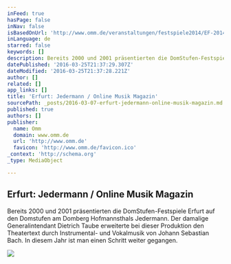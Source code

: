 ```yaml
---
inFeed: true
hasPage: false
inNav: false
isBasedOnUrl: 'http://www.omm.de/veranstaltungen/festspiele2014/EF-2014-jedermann.html'
inLanguage: de
starred: false
keywords: []
description: Bereits 2000 und 2001 präsentierten die DomStufen-Festspiele Erfurt auf den Domstufen am Domberg Hofmannsthals Jedermann. Der damalige Generalintendant Dietrich Taube erweiterte bei dieser Produktion den Theatertext durch Instrumental- und Vokalmusik von Johann Sebastian Bach. In diesem Jahr ist man einen Schritt weiter gegangen.
datePublished: '2016-03-25T21:37:29.307Z'
dateModified: '2016-03-25T21:37:28.221Z'
author: []
related: []
app_links: []
title: 'Erfurt: Jedermann / Online Musik Magazin'
sourcePath: _posts/2016-03-07-erfurt-jedermann-online-musik-magazin.md
published: true
authors: []
publisher:
  name: Omm
  domain: www.omm.de
  url: 'http://www.omm.de'
  favicon: 'http://www.omm.de/favicon.ico'
_context: 'http://schema.org'
_type: MediaObject

---
```

<article style=""><h1>Erfurt: Jedermann / Online Musik Magazin</h1><p>Bereits 2000 und 2001 präsentierten die DomStufen-Festspiele Erfurt auf den Domstufen am Domberg Hofmannsthals Jedermann. Der damalige Generalintendant Dietrich Taube erweiterte bei dieser Produktion den Theatertext durch Instrumental- und Vokalmusik von Johann Sebastian Bach. In diesem Jahr ist man einen Schritt weiter gegangen.</p><img src="https://s3-us-west-2.amazonaws.com/the-grid-img/p/63b183001375a0637ac01b1c87250b5c2dc98c4a.jpg" /></article>